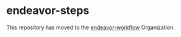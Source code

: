 # endeavor-steps

This repository has moved to the [endeavor-workflow](https://github.com/endeavor-workflow/endeavor-worker) Organization.
